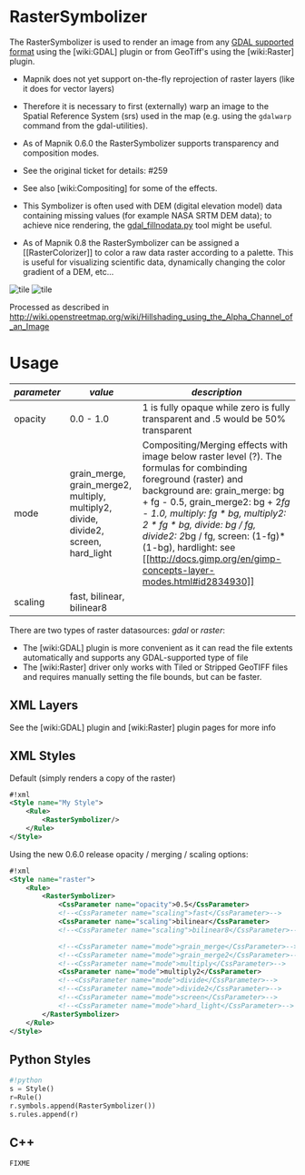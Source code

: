 
<!-- Name: RasterSymbolizer -->
<!-- Version: 19 -->
<!-- Last-Modified: 2010/03/12 07:06:11 -->
<!-- Author: albertov -->
# RasterSymbolizer

The RasterSymbolizer is used to render an image from any [GDAL supported format](http://www.gdal.org/formats_list.html) using the [wiki:GDAL] plugin or from GeoTiff's using the [wiki:Raster] plugin.

 * Mapnik does not yet support on-the-fly reprojection of raster layers (like it does for vector layers)
  * Therefore it is necessary to first (externally) warp an image to the Spatial Reference System (srs) used in the map (e.g. using the `gdalwarp` command from the gdal-utilities).

 * As of Mapnik 0.6.0 the RasterSymbolizer supports transparency and composition modes.
  * See the original ticket for details: #259
  * See also [wiki:Compositing] for some of the effects.

 * This Symbolizer is often used with DEM (digital elevation model) data containing missing values (for example NASA SRTM DEM data); to achieve nice rendering, the [gdal_fillnodata.py](http://www.gdal.org/gdal_fillnodata.html) tool might be useful.

 * As of Mapnik 0.8 the RasterSymbolizer can be assigned a [[RasterColorizer]] to color a raw data raster according to a palette. This is useful for visualizing scientific data, dynamically changing the color gradient of a DEM, etc...

![tile](http://media.mapnik.org/tiles/relief/7/63/42.png)
![tile](http://toolserver.org/~cmarqu/hill/12/2265/1395.png)

Processed as described in http://wiki.openstreetmap.org/wiki/Hillshading_using_the_Alpha_Channel_of_an_Image

# Usage

| *parameter* | *value* | *description* |
--------------|---------|-----------|
| opacity         |  0.0 - 1.0   | 1 is fully opaque while zero is fully transparent and .5 would be 50% transparent |
| mode            | grain_merge, grain_merge2, multiply, multiply2, divide, divide2, screen, hard_light | Compositing/Merging effects with image below raster level (?). The formulas for combinding foreground (raster) and background are: grain_merge: bg + fg - 0.5, grain_merge2: bg + 2*fg - 1.0, multiply: fg * bg, multiply2: 2 * fg * bg, divide: bg / fg, divide2: 2*bg / fg, screen: (1-fg)*(1-bg), hardlight: see [[http://docs.gimp.org/en/gimp-concepts-layer-modes.html#id2834930]] |
| scaling         | fast, bilinear, bilinear8 || fast: nearest neighbour, bilinear: bilinear interpolation for all 4 channels (RGBA), bilinear8 like bilinear, but only one channel assumed |


There are two types of raster datasources: *gdal* or *raster*:
 * The [wiki:GDAL] plugin is more convenient as it can read the file extents automatically and supports any GDAL-supported type of file
 * The [wiki:Raster] driver only works with Tiled or Stripped GeoTIFF files and requires manually setting the file bounds, but can be faster.

## XML Layers

See the [wiki:GDAL] plugin and [wiki:Raster] plugin pages for more info


## XML Styles

Default (simply renders a copy of the raster)


```xml
#!xml
<Style name="My Style">
    <Rule>
        <RasterSymbolizer/>
    </Rule>
</Style>
```

Using the new 0.6.0 release opacity / merging / scaling options:

```xml
#!xml
<Style name="raster">
    <Rule>
        <RasterSymbolizer>
            <CssParameter name="opacity">0.5</CssParameter>
            <!--<CssParameter name="scaling">fast</CssParameter>-->
            <CssParameter name="scaling">bilinear</CssParameter>
            <!--<CssParameter name="scaling">bilinear8</CssParameter>-->

            <!--<CssParameter name="mode">grain_merge</CssParameter>-->
            <!--<CssParameter name="mode">grain_merge2</CssParameter>-->
            <!--<CssParameter name="mode">multiply</CssParameter>-->
            <CssParameter name="mode">multiply2</CssParameter>
            <!--<CssParameter name="mode">divide</CssParameter>-->
            <!--<CssParameter name="mode">divide2</CssParameter>-->
            <!--<CssParameter name="mode">screen</CssParameter>-->
            <!--<CssParameter name="mode">hard_light</CssParameter>-->
        </RasterSymbolizer>
    </Rule>
</Style>
```

## Python Styles


```python
#!python
s = Style()
r=Rule()
r.symbols.append(RasterSymbolizer())
s.rules.append(r)
```

## C++

` FIXME `
